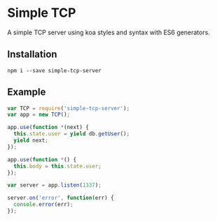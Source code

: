 # Simple TCP
A simple TCP server using koa styles and syntax with ES6 generators.

## Installation
```
npm i --save simple-tcp-server
```

## Example
```js
var TCP = require('simple-tcp-server');
var app = new TCP();

app.use(function *(next) {
  this.state.user = yield db.getUser();
  yield next;
});

app.use(function *() {
  this.body = this.state.user;
});

var server = app.listen(1337);

server.on('error', function(err) {
  console.error(err);
});
```

